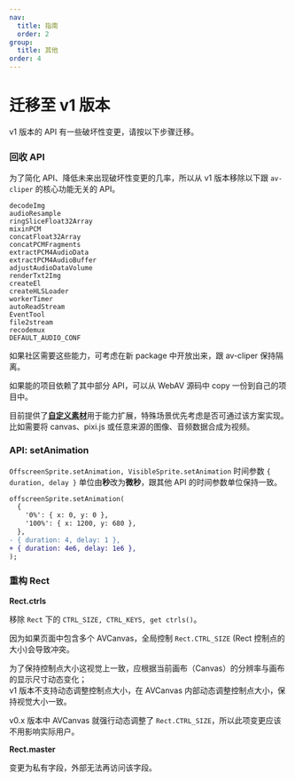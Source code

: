 ```yaml
---
nav:
  title: 指南
  order: 2
group:
  title: 其他
order: 4
---
```


# 迁移至 v1 版本

v1 版本的 API 有一些破坏性变更，请按以下步骤迁移。

### 回收 API

为了简化 API、降低未来出现破坏性变更的几率，所以从 v1 版本移除以下跟 `av-cliper` 的核心功能无关的 API。

```
decodeImg
audioResample
ringSliceFloat32Array
mixinPCM
concatFloat32Array
concatPCMFragments
extractPCM4AudioData
extractPCM4AudioBuffer
adjustAudioDataVolume
renderTxt2Img
createEl
createHLSLoader
workerTimer
autoReadStream
EventTool
file2stream
recodemux
DEFAULT_AUDIO_CONF
```

如果社区需要这些能力，可考虑在新 package 中开放出来，跟 av-cliper 保持隔离。

如果能的项目依赖了其中部分 API，可以从 WebAV 源码中 copy 一份到自己的项目中。

目前提供了[**自定义素材**](https://webav-tech.github.io/WebAV/demo/2_6-custom-clip)用于能力扩展，特殊场景优先考虑是否可通过该方案实现。  
比如需要将 canvas、pixi.js 或任意来源的图像、音频数据合成为视频。

### API: setAnimation

`OffscreenSprite.setAnimation, VisibleSprite.setAnimation` 时间参数 `{ duration, delay }` 单位由**秒**改为**微秒**，跟其他 API 的时间参数单位保持一致。

```diff
offscreenSprite.setAnimation(
  {
    '0%': { x: 0, y: 0 },
    '100%': { x: 1200, y: 680 },
  },
- { duration: 4, delay: 1 },
+ { duration: 4e6, delay: 1e6 },
);
```

### 重构 Rect

**Rect.ctrls**

移除 `Rect` 下的 `CTRL_SIZE, CTRL_KEYS, get ctrls()`。

因为如果页面中包含多个 AVCanvas，全局控制 `Rect.CTRL_SIZE` (Rect 控制点的大小)会导致冲突。

为了保持控制点大小这视觉上一致，应根据当前画布（Canvas）的分辨率与画布的显示尺寸动态变化；  
v1 版本不支持动态调整控制点大小，在 AVCanvas 内部动态调整控制点大小，保持视觉大小一致。

v0.x 版本中 AVCanvas 就强行动态调整了 `Rect.CTRL_SIZE`，所以此项变更应该不用影响实际用户。

**Rect.master**

变更为私有字段，外部无法再访问该字段。
